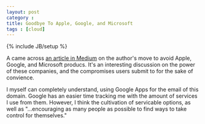 ```yaml
---
layout: post
category : 
title: Goodbye To Apple, Google, and Microsoft
tags : [cloud]
---
```

{% include JB/setup %}


A came across [an article in Medium](https://medium.com/backchannel/why-i-m-saying-goodbye-to-apple-google-and-microsoft-78af12071bd) on the author's move to avoid Apple, Google, and Microsoft producs.  It's an interesting discussion on the power of these companies, and the compromises users submit to for the sake of convience.

I myself can completely understand, using Google Apps for the email of this domain.  Google has an easier time tracking me with the amount of services I use from them.  However, I think the cultivation of servicable options, as well as "...encouraging as many people as possible to find ways to take control for themselves."
